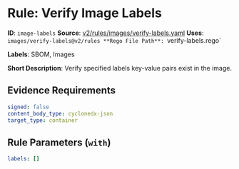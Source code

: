 # Rule: Verify Image Labels

**ID**: `image-labels`
**Source**: [v2/rules/images/verify-labels.yaml](https://github.com/scribe-public/sample-policies/v2/rules/images/verify-labels.yaml)
**Uses**: `images/verify-labels@v2/rules
**Rego File Path**: `verify-labels.rego`

**Labels**: SBOM, Images

**Short Description**: Verify specified labels key-value pairs exist in the image.

## Evidence Requirements

```yaml
signed: false
content_body_type: cyclonedx-json
target_type: container
```
## Rule Parameters (`with`)

```yaml
labels: []
```
